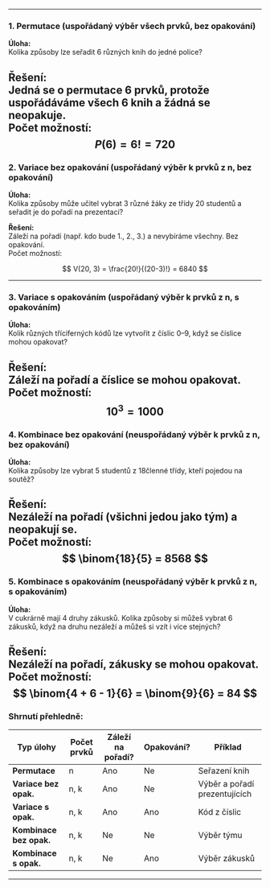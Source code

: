 
---

### **1. Permutace (uspořádaný výběr všech prvků, bez opakování)**

**Úloha:**  
Kolika způsoby lze seřadit 6 různých knih do jedné police?

**Řešení:**  
Jedná se o permutace 6 prvků, protože uspořádáváme všech 6 knih a žádná se neopakuje.  
Počet možností: 
$$
P(6) = 6! = 720
$$
---

### **2. Variace bez opakování (uspořádaný výběr k prvků z n, bez opakování)**

**Úloha:**  
Kolika způsoby může učitel vybrat 3 různé žáky ze třídy 20 studentů a seřadit je do pořadí na prezentaci?

**Řešení:**  
Záleží na pořadí (např. kdo bude 1., 2., 3.) a nevybíráme všechny. Bez opakování.  
Počet možností:  

$$ V(20, 3) = \frac{20!}{(20-3)!} = 6840 $$

---

### **3. Variace s opakováním (uspořádaný výběr k prvků z n, s opakováním)**

**Úloha:**  
Kolik různých tříciferných kódů lze vytvořit z číslic 0–9, když se číslice mohou opakovat?

**Řešení:**  
Záleží na pořadí a číslice se mohou opakovat.  
Počet možností: 
$$ 
10^3 = 1000
$$
---

### **4. Kombinace bez opakování (neuspořádaný výběr k prvků z n, bez opakování)**

**Úloha:**  
Kolika způsoby lze vybrat 5 studentů z 18členné třídy, kteří pojedou na soutěž?

**Řešení:**  
Nezáleží na pořadí (všichni jedou jako tým) a neopakují se.  
Počet možností:  
$$
\binom{18}{5} = 8568
$$
---

### **5. Kombinace s opakováním (neuspořádaný výběr k prvků z n, s opakováním)**

**Úloha:**  
V cukrárně mají 4 druhy zákusků. Kolika způsoby si můžeš vybrat 6 zákusků, když na druhu nezáleží a můžeš si vzít i více stejných?

**Řešení:**  
Nezáleží na pořadí, zákusky se mohou opakovat.  
Počet možností:  
$$
\binom{4 + 6 - 1}{6} = \binom{9}{6} = 84
$$
---

### Shrnutí přehledně:

|Typ úlohy|Počet prvků|Záleží na pořadí?|Opakování?|Příklad|
|---|---|---|---|---|
|**Permutace**|n|Ano|Ne|Seřazení knih|
|**Variace bez opak.**|n, k|Ano|Ne|Výběr a pořadí prezentujících|
|**Variace s opak.**|n, k|Ano|Ano|Kód z číslic|
|**Kombinace bez opak.**|n, k|Ne|Ne|Výběr týmu|
|**Kombinace s opak.**|n, k|Ne|Ano|Výběr zákusků|

---

